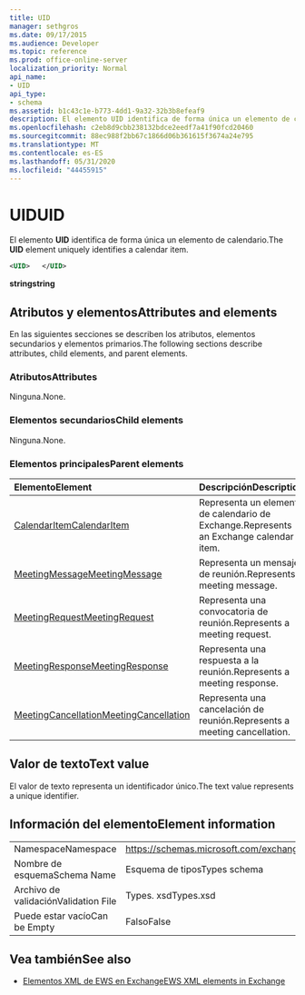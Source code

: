 ```yaml
---
title: UID
manager: sethgros
ms.date: 09/17/2015
ms.audience: Developer
ms.topic: reference
ms.prod: office-online-server
localization_priority: Normal
api_name:
- UID
api_type:
- schema
ms.assetid: b1c43c1e-b773-4dd1-9a32-32b3b8efeaf9
description: El elemento UID identifica de forma única un elemento de calendario.
ms.openlocfilehash: c2eb8d9cbb238132bdce2eedf7a41f90fcd20460
ms.sourcegitcommit: 88ec988f2bb67c1866d06b361615f3674a24e795
ms.translationtype: MT
ms.contentlocale: es-ES
ms.lasthandoff: 05/31/2020
ms.locfileid: "44455915"
---
```

# <a name="uid"></a><span data-ttu-id="08fa6-103">UID</span><span class="sxs-lookup"><span data-stu-id="08fa6-103">UID</span></span>

<span data-ttu-id="08fa6-104">El elemento **UID** identifica de forma única un elemento de calendario.</span><span class="sxs-lookup"><span data-stu-id="08fa6-104">The **UID** element uniquely identifies a calendar item.</span></span> 
  
```xml
<UID>   </UID>
```

 <span data-ttu-id="08fa6-105">**string**</span><span class="sxs-lookup"><span data-stu-id="08fa6-105">**string**</span></span>
## <a name="attributes-and-elements"></a><span data-ttu-id="08fa6-106">Atributos y elementos</span><span class="sxs-lookup"><span data-stu-id="08fa6-106">Attributes and elements</span></span>

<span data-ttu-id="08fa6-107">En las siguientes secciones se describen los atributos, elementos secundarios y elementos primarios.</span><span class="sxs-lookup"><span data-stu-id="08fa6-107">The following sections describe attributes, child elements, and parent elements.</span></span>
  
### <a name="attributes"></a><span data-ttu-id="08fa6-108">Atributos</span><span class="sxs-lookup"><span data-stu-id="08fa6-108">Attributes</span></span>

<span data-ttu-id="08fa6-109">Ninguna.</span><span class="sxs-lookup"><span data-stu-id="08fa6-109">None.</span></span>
  
### <a name="child-elements"></a><span data-ttu-id="08fa6-110">Elementos secundarios</span><span class="sxs-lookup"><span data-stu-id="08fa6-110">Child elements</span></span>

<span data-ttu-id="08fa6-111">Ninguna.</span><span class="sxs-lookup"><span data-stu-id="08fa6-111">None.</span></span>
  
### <a name="parent-elements"></a><span data-ttu-id="08fa6-112">Elementos principales</span><span class="sxs-lookup"><span data-stu-id="08fa6-112">Parent elements</span></span>

|<span data-ttu-id="08fa6-113">**Elemento**</span><span class="sxs-lookup"><span data-stu-id="08fa6-113">**Element**</span></span>|<span data-ttu-id="08fa6-114">**Descripción**</span><span class="sxs-lookup"><span data-stu-id="08fa6-114">**Description**</span></span>|
|:-----|:-----|
|[<span data-ttu-id="08fa6-115">CalendarItem</span><span class="sxs-lookup"><span data-stu-id="08fa6-115">CalendarItem</span></span>](calendaritem.md) <br/> |<span data-ttu-id="08fa6-116">Representa un elemento de calendario de Exchange.</span><span class="sxs-lookup"><span data-stu-id="08fa6-116">Represents an Exchange calendar item.</span></span>  <br/> |
|[<span data-ttu-id="08fa6-117">MeetingMessage</span><span class="sxs-lookup"><span data-stu-id="08fa6-117">MeetingMessage</span></span>](meetingmessage.md) <br/> |<span data-ttu-id="08fa6-118">Representa un mensaje de reunión.</span><span class="sxs-lookup"><span data-stu-id="08fa6-118">Represents a meeting message.</span></span>  <br/> |
|[<span data-ttu-id="08fa6-119">MeetingRequest</span><span class="sxs-lookup"><span data-stu-id="08fa6-119">MeetingRequest</span></span>](meetingrequest.md) <br/> |<span data-ttu-id="08fa6-120">Representa una convocatoria de reunión.</span><span class="sxs-lookup"><span data-stu-id="08fa6-120">Represents a meeting request.</span></span>  <br/> |
|[<span data-ttu-id="08fa6-121">MeetingResponse</span><span class="sxs-lookup"><span data-stu-id="08fa6-121">MeetingResponse</span></span>](meetingresponse.md) <br/> |<span data-ttu-id="08fa6-122">Representa una respuesta a la reunión.</span><span class="sxs-lookup"><span data-stu-id="08fa6-122">Represents a meeting response.</span></span>  <br/> |
|[<span data-ttu-id="08fa6-123">MeetingCancellation</span><span class="sxs-lookup"><span data-stu-id="08fa6-123">MeetingCancellation</span></span>](meetingcancellation.md) <br/> |<span data-ttu-id="08fa6-124">Representa una cancelación de reunión.</span><span class="sxs-lookup"><span data-stu-id="08fa6-124">Represents a meeting cancellation.</span></span>  <br/> |
   
## <a name="text-value"></a><span data-ttu-id="08fa6-125">Valor de texto</span><span class="sxs-lookup"><span data-stu-id="08fa6-125">Text value</span></span>

<span data-ttu-id="08fa6-126">El valor de texto representa un identificador único.</span><span class="sxs-lookup"><span data-stu-id="08fa6-126">The text value represents a unique identifier.</span></span>
  
## <a name="element-information"></a><span data-ttu-id="08fa6-127">Información del elemento</span><span class="sxs-lookup"><span data-stu-id="08fa6-127">Element information</span></span>

|||
|:-----|:-----|
|<span data-ttu-id="08fa6-128">Namespace</span><span class="sxs-lookup"><span data-stu-id="08fa6-128">Namespace</span></span>  <br/> |https://schemas.microsoft.com/exchange/services/2006/types  <br/> |
|<span data-ttu-id="08fa6-129">Nombre de esquema</span><span class="sxs-lookup"><span data-stu-id="08fa6-129">Schema Name</span></span>  <br/> |<span data-ttu-id="08fa6-130">Esquema de tipos</span><span class="sxs-lookup"><span data-stu-id="08fa6-130">Types schema</span></span>  <br/> |
|<span data-ttu-id="08fa6-131">Archivo de validación</span><span class="sxs-lookup"><span data-stu-id="08fa6-131">Validation File</span></span>  <br/> |<span data-ttu-id="08fa6-132">Types. xsd</span><span class="sxs-lookup"><span data-stu-id="08fa6-132">Types.xsd</span></span>  <br/> |
|<span data-ttu-id="08fa6-133">Puede estar vacío</span><span class="sxs-lookup"><span data-stu-id="08fa6-133">Can be Empty</span></span>  <br/> |<span data-ttu-id="08fa6-134">Falso</span><span class="sxs-lookup"><span data-stu-id="08fa6-134">False</span></span>  <br/> |
   
## <a name="see-also"></a><span data-ttu-id="08fa6-135">Vea también</span><span class="sxs-lookup"><span data-stu-id="08fa6-135">See also</span></span>



- [<span data-ttu-id="08fa6-136">Elementos XML de EWS en Exchange</span><span class="sxs-lookup"><span data-stu-id="08fa6-136">EWS XML elements in Exchange</span></span>](ews-xml-elements-in-exchange.md)

